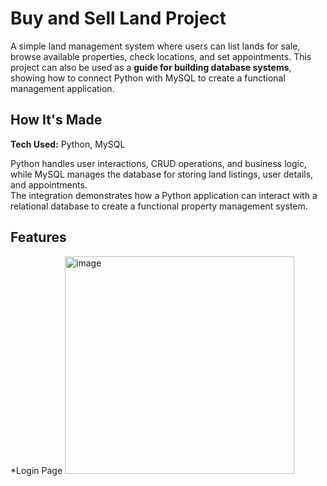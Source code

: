 # Buy and Sell Land Project

A simple land management system where users can list lands for sale, browse available properties, check locations, and set appointments.
This project can also be used as a **guide for building database systems**, showing how to connect Python with MySQL to create a functional management application.

## How It's Made

 **Tech Used:** Python, MySQL

Python handles user interactions, CRUD operations, and business logic, while MySQL manages the database for storing land listings, user details, and appointments.  
The integration demonstrates how a Python application can interact with a relational database to create a functional property management system.

## Features

*Login Page
<img width="367" height="348" alt="image" src="https://github.com/user-attachments/assets/d4c3aad7-ba93-49df-9306-a081f6a21c8d" />
